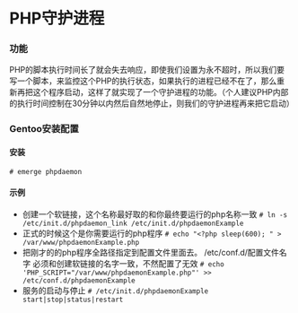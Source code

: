 PHP守护进程
=========
### 功能
PHP的脚本执行时间长了就会失去响应，即使我们设置为永不超时，所以我们要写一个脚本，来监控这个PHP的执行状态，如果执行的进程已经不在了，那么重新再把这个程序启动，这样了就实现了一个守护进程的功能。（个人建议PHP内部的执行时间控制在30分钟以内然后自然地停止，则我们的守护进程再来把它启动）
 
### Gentoo安装配置
#### 安装
`# emerge phpdaemon`
#### 示例
* 创建一个软链接，这个名称最好取的和你最终要运行的php名称一致
`# ln -s /etc/init.d/phpdaemon_link /etc/init.d/phpdaemonExample`
* 正式的时候这个是你需要运行的php程序
`# echo "<?php sleep(600); " > /var/www/phpdaemonExample.php`
* 把刚才的的php程序全路径指定到配置文件里面去。 /etc/conf.d/配置文件名字 必须和创建软链接的名字一致，不然配置了无效
`# echo 'PHP_SCRIPT="/var/www/phpdaemonExample.php"' >> /etc/conf.d/phpdaemonExample`
* 服务的启动与停止
`# /etc/init.d/phpdaemonExample start|stop|status|restart`
